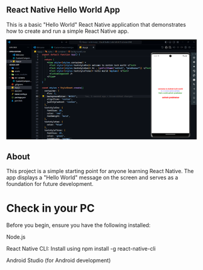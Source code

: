 ## React Native Hello World App

This is a basic "Hello World" React Native application that demonstrates how to create and run a simple React Native app.


<img  src="https://github.com/ashish8513/react-native-main/blob/master/Screenshot%202024-10-17%20120103.png" alt="nantive-img" />


## About
This project is a simple starting point for anyone learning React Native. The app displays a "Hello World" message on the screen and serves as a foundation for future development.

# Check in your PC

Before you begin, ensure you have the following installed:

Node.js

React Native CLI: Install using npm install -g react-native-cli

Android Studio (for Android development)
